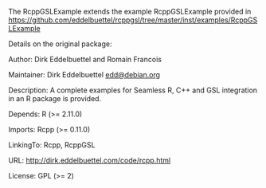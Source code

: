 
The RcppGSLExample extends the example RcppGSLExample provided in 
https://github.com/eddelbuettel/rcppgsl/tree/master/inst/examples/RcppGSLExample

Details on the original package:

  Author: Dirk Eddelbuettel and Romain Francois

  Maintainer: Dirk Eddelbuettel <edd@debian.org>

  Description: A complete examples for Seamless R, C++ and GSL integration in
  an R package is provided.
  
  Depends: R (>= 2.11.0) 
  
  Imports: Rcpp (>= 0.11.0)
    
  LinkingTo: Rcpp, RcppGSL
  
  URL: http://dirk.eddelbuettel.com/code/rcpp.html
  
  License: GPL (>= 2)
